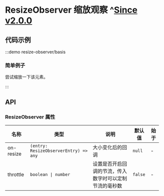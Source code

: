 # ResizeObserver 缩放观察 ^[Since v2.0.0](!s)

## 代码示例

:::demo resize-observer/basis

### 简单例子

尝试缩放一下该元素。

:::

## API

### ResizeObserver 属性

| 名称      | 类型                                  | 说明                                                   | 默认值  | 始于 |
| --------- | ------------------------------------- | ------------------------------------------------------ | ------- | ---- |
| on-resize | `(entry: ResizeObserverEntry) => any` | 大小变化后的回调                                       | `null`  | -    |
| throttle  | `boolean \| number`                   | 设置是否开启回调的节流，传入数字时可以定制节流的毫秒数 | `false` | -    |
